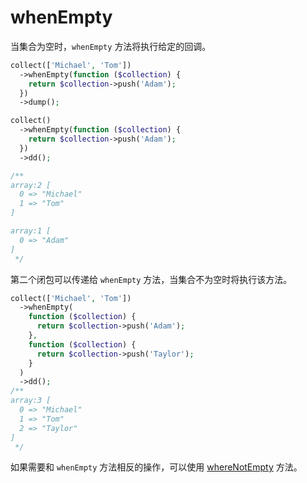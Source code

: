# whenEmpty

当集合为空时，`whenEmpty` 方法将执行给定的回调。

```php
collect(['Michael', 'Tom'])
  ->whenEmpty(function ($collection) {
    return $collection->push('Adam');
  })
  ->dump();

collect()
  ->whenEmpty(function ($collection) {
    return $collection->push('Adam');
  })
  ->dd();

/**
array:2 [
  0 => "Michael"
  1 => "Tom"
]

array:1 [
  0 => "Adam"
]
 */
```

第二个闭包可以传递给 `whenEmpty` 方法，当集合不为空时将执行该方法。

```php
collect(['Michael', 'Tom'])
  ->whenEmpty(
    function ($collection) {
      return $collection->push('Adam');
    },
    function ($collection) {
      return $collection->push('Taylor');
    }
  )
  ->dd();
/**
array:3 [
  0 => "Michael"
  1 => "Tom"
  2 => "Taylor"
]
 */
```

如果需要和 `whenEmpty` 方法相反的操作，可以使用 [whereNotEmpty](./whenNotEmpty.md) 方法。
